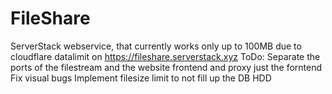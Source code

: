 # FileShare
ServerStack webservice, that currently works only up to 100MB due to cloudflare datalimit on https://fileshare.serverstack.xyz
ToDo:
Separate the ports of the filestream and the website frontend and proxy just the forntend
Fix visual bugs
Implement filesize limit to not fill up the DB HDD

